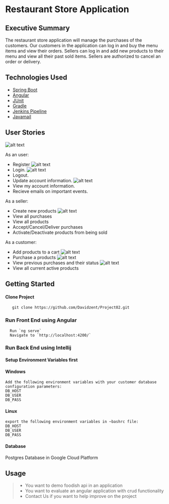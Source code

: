 # Restaurant Store Application

## Executive Summary

The restaurant store application will manage the purchases of the customers. Our customers in the application can log in and buy the menu items and view their orders. Sellers can log in and add new products to their menu and view all their past sold items. Sellers are authorized to cancel an order or delivery. 

## Technologies Used

   - [Spring Boot](https://spring.io/projects/spring-boot)
   - [Angular](https://angular.io/)
   - [JUnit](https://junit.org/junit4/)
   - [Gradle](https://gradle.org/)
   - [Jenkins Pipeline](https://www.jenkins.io)
   - [Javamail](https://javaee.github.io/javamail/)


## User Stories
![alt text](/Restaurant/Home.png)

As an user:
-   Register
![alt text](/Restaurant/Register.png)
-   Login.
![alt text](/Restaurant/LogIn.png)
-   Logout.
-   Update account information.
![alt text](/Restaurant/Update%20Profile.png)
-   View my account information.
-   Recieve emails on important events.

As a seller:

-   Create new products
![alt text](/Restaurant/Create%20Product.png)
-   View all purchases
-   View all products
-   Accept/Cancel/Deliver purchases
-   Activate/Deactivate products from being sold

As a customer:

-   Add products to a cart
![alt text](/Restaurant/View%20Products.png)
-   Purchase a products
![alt text](/Restaurant/Purchase%20Products.png)
-   View previous purchases and their status
![alt text](/Restaurant/View%20Purchases.png)
-   View all current active products


## Getting Started
   
#### Clone Project

```shell
   git clone https://github.com/Davidzent/Project02.git
```

### Run Front End using Angular

```shell
  Run `ng serve`
  Navigate to `http://localhost:4200/`
```

### Run Back End using Intellij

#### Setup Environment Variables first

#### Windows
```shell
Add the following environment variables with your customer database configuration parameters: 
DB_HOST
DB_USER
DB_PASS
```

#### Linux

```shell
export the following environment variables in ~bashrc file: 
DB_HOST
DB_USER
DB_PASS
```

#### Database

Postgres Database in Google Cloud Platform


## Usage

> - You want to demo foodish api in an application
> - You want to evaluate an angular application with crud functionality
> - Contact Us if you want to help improve on the project


